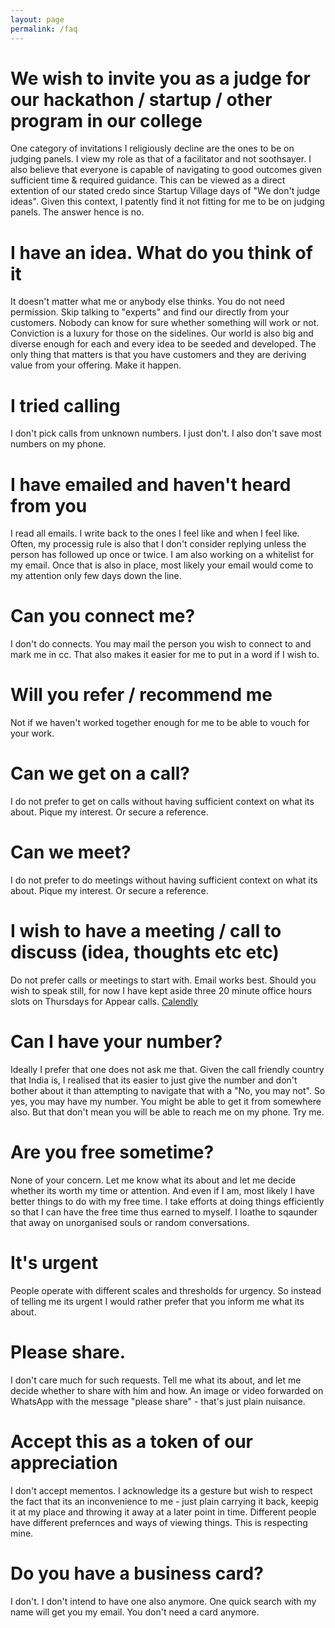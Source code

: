 ```yaml
---
layout: page
permalink: /faq
---
```


# We wish to invite you as a judge for our hackathon / startup / other program in our college

One category of invitations I religiously decline are the ones to be on judging panels. I view my role as that of a facilitator and not soothsayer. I also believe that everyone is capable of navigating to good outcomes given sufficient time & required guidance. This can be viewed as a direct extention of our stated credo since Startup Village days of "We don't judge ideas". Given this context, I patently find it not fitting for me to be on judging panels. The answer hence is no. 

# I have an idea. What do you think of it

 It doesn't matter what me or anybody else thinks. You do not need permission. Skip talking to "experts" and find our directly from your customers. Nobody can know for sure whether something will work or not. Conviction is a luxury for those on the sidelines. Our world is also big and diverse enough for each and every idea to be seeded and developed. The only thing that matters is that you have customers and they are deriving value from your offering. Make it happen. 

# I tried calling

 I don't pick calls from unknown numbers. I just don't. I also don't save most numbers on my phone. 

# I have emailed and haven't heard from you

I read all emails. I write back to the ones I feel like and when I feel like. Often, my processig rule is also that I don't consider replying unless the person has followed up once or twice. I am also working on a whitelist for my email. Once that is also in place, most likely your email would come to my attention only few days down the line. 

# Can you connect me?

I don't do connects. You may mail the person you wish to connect to and mark me in cc. That also makes it easier for me to put in a word if I wish to. 

# Will you refer / recommend me

Not if we haven't worked together enough for me to be able to vouch for your work.

# Can we get on a call?

I do not prefer to get on calls without having sufficient context on what its about. Pique my interest. Or secure a reference. 

# Can we meet?

I do not prefer to do meetings without having sufficient context on what its about. Pique my interest. Or secure a reference. 

# I wish to have a meeting / call to discuss (idea, thoughts etc etc)

 Do not prefer calls or meetings to start with. Email works best. Should you wish to speak still, for now I have kept aside three 20 minute office hours slots on Thursdays for Appear calls. [Calendly](https://calendly.com/sijokuruvilla/officehours)

# Can I have your number?

Ideally I prefer that one does not ask me that. Given the call friendly country that India is, I realised that its easier to just give the number and don't bother about it than attempting to navigate that with a "No, you may not". So yes, you may have my number. You might be able to get it from somewhere also. But that don't mean you will be able to reach me on my phone. Try me. 

# Are you free sometime?

None of your concern. Let me know what its about and let me decide whether its worth my time or attention. And even if I am, most likely I have better things to do with my free time. I  take efforts at doing things efficiently so that I can have the free time thus earned to myself. I loathe to sqaunder that away on unorganised souls or random conversations. 

# It's urgent

People operate with different scales and thresholds for urgency. So instead of telling me its urgent I would rather prefer that you inform me what its about. 

# Please share.

I don't care much for such requests. Tell me what its about, and let me decide whether to share with him and how. An image or video forwarded on WhatsApp with the message "please share" - that's just plain nuisance. 

# Accept this as a token of our appreciation

I don't accept mementos. I acknowledge its a gesture but wish to respect the fact that its an inconvenience to me - just plain carrying it back, keepig it at my place and throwing it away at a later point in time.  Different people have different prefernces and ways of viewing things. This is respecting mine. 

# Do you have a business card?

I don't. I don't intend to have one also anymore. One quick search with my name will get you my email. You don't need a card anymore. 

